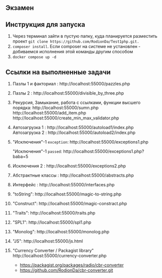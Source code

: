 ## Экзамен
## Инструкция для запуска
1. Через терминал зайти в пустую папку, куда планируется разместить проект
 `git clone https://github.com/RodionDa/Test1php.git.`
2. `composer install`. Если composer на системе не установлен - добиваемся исполнения этой команды другим способом
3. `docker compose up -d`

## Ссылки на выполненные задачи
1. Пазлы 1 и факториал : http://localhost:55000/pazzles.php
2. Пазлы 2 : http://localhost:55000/divisible_by_three.php
3. Рекурсия, Замыкание, работа с ссылками, функции высшего порядка:
    http://localhost:55000/sumn.php
    http://localhost:55000/add_item.php
    http://localhost:55000/create_min_max_validator.php
4. Автозагрузка 1 : http://localhost:55000/autoload1/index.php
   Автозагрузка 2 : http://localhost:55000/autoload2/index.php
5. "Исключения"-1 `exception`: http://localhost:55000/exceptions1.php

   "Исключения"-1 `passed`: http://localhost:55000/exceptions1.php?baba=5
6. Исключения 2 : http://localhost:55000/exceptions2.php
7. Абстрактные классы : http://localhost:55000/abstracts.php
8. Интерфейс : http://localhost:55000/interfaces.php
9. "toString": http://localhost:55000/magic-to-string.php
10. "Construct": http://localhost:55000/magic-constract.php
11. "Traits": http://localhost:55000/traits.php
12. "SPL1": http://localhost:55000/spl1.php
13. "Monolog": http://localhost:55000/monolog.php
14. "JS": http://localhost:55000/js.html
15. "Currency Converter / Packagist library" http://localhost:55000/currency-converter.php
    - https://packagist.org/packages/radio/cbr-converter
    - https://github.com/RodionDa/cbr-converter.git
